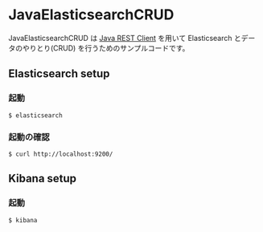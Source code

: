 # JavaElasticsearchCRUD

JavaElasticsearchCRUD は [Java REST Client](https://www.elastic.co/guide/en/elasticsearch/client/java-rest/current/index.html) を用いて Elasticsearch とデータのやりとり(CRUD) を行うためのサンプルコードです。

## Elasticsearch setup

### 起動

```
$ elasticsearch
```

### 起動の確認

```
$ curl http://localhost:9200/
```

## Kibana setup

### 起動

```
$ kibana
```
